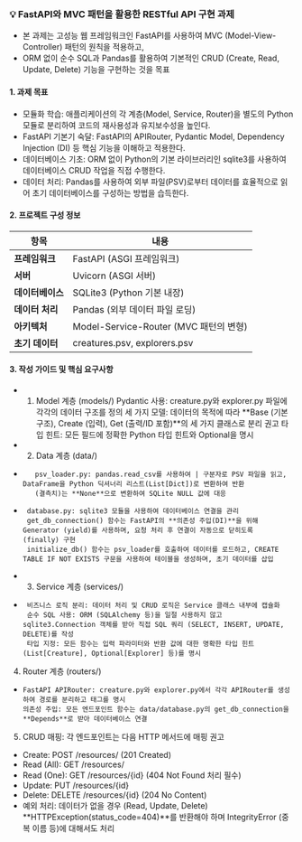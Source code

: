 ### 💡 FastAPI와 MVC 패턴을 활용한 RESTful API 구현 과제
- 본 과제는 고성능 웹 프레임워크인 FastAPI를 사용하여 MVC (Model-View-Controller) 패턴의 원칙을 적용하고,
- ORM 없이 순수 SQL과 Pandas를 활용하여 기본적인 CRUD (Create, Read, Update, Delete) 기능을 구현하는 것을 목표

#### 1. 과제 목표
- 모듈화 학습: 애플리케이션의 각 계층(Model, Service, Router)을 별도의 Python 모듈로 분리하여 코드의 재사용성과 유지보수성을 높인다.
- FastAPI 기본기 숙달: FastAPI의 APIRouter, Pydantic Model, Dependency Injection (DI) 등 핵심 기능을 이해하고 적용한다.
- 데이터베이스 기초: ORM 없이 Python의 기본 라이브러리인 sqlite3를 사용하여 데이터베이스 CRUD 작업을 직접 수행한다.
- 데이터 처리: Pandas를 사용하여 외부 파일(PSV)로부터 데이터를 효율적으로 읽어 초기 데이터베이스를 구성하는 방법을 습득한다.

#### 2. 프로젝트 구성 정보

| **항목**         | **내용**                              |
|-------------------|---------------------------------------|
| **프레임워크**   | FastAPI (ASGI 프레임워크)            |
| **서버**        | Uvicorn (ASGI 서버)                  |
| **데이터베이스** | SQLite3 (Python 기본 내장)           |
| **데이터 처리**  | Pandas (외부 데이터 파일 로딩)        |
| **아키텍처**    | Model-Service-Router (MVC 패턴의 변형) |
| **초기 데이터**  | creatures.psv, explorers.psv         |


#### 3. 작성 가이드 및 핵심 요구사항

- 1. Model 계층 (models/)
Pydantic 사용: creature.py와 explorer.py 파일에 각각의 데이터 구조를 정의
세 가지 모델: 데이터의 목적에 따라 **Base (기본 구조), Create (입력), Get (출력/ID 포함)**의 세 가지 클래스로 분리 권고
타입 힌트: 모든 필드에 정확한 Python 타입 힌트와 Optional을 명시

- 2. Data 계층 (data/)
-        psv_loader.py: pandas.read_csv를 사용하여 | 구분자로 PSV 파일을 읽고, DataFrame을 Python 딕셔너리 리스트(List[Dict])로 변환하여 반환
         (결측치)는 **None**으로 변환하여 SQLite NULL 값에 대응
-      database.py: sqlite3 모듈을 사용하여 데이터베이스 연결을 관리
       get_db_connection() 함수는 FastAPI의 **의존성 주입(DI)**을 위해 Generator (yield)를 사용하며, 요청 처리 후 연결이 자동으로 닫히도록 (finally) 구현
       initialize_db() 함수는 psv_loader를 호출하여 데이터를 로드하고, CREATE TABLE IF NOT EXISTS 구문을 사용하여 테이블을 생성하며, 초기 데이터를 삽입
   
- 3. Service 계층 (services/)
-      비즈니스 로직 분리: 데이터 처리 및 CRUD 로직은 Service 클래스 내부에 캡슐화
       순수 SQL 사용: ORM (SQLAlchemy 등)을 일절 사용하지 않고 sqlite3.Connection 객체를 받아 직접 SQL 쿼리 (SELECT, INSERT, UPDATE, DELETE)를 작성
       타입 지정: 모든 함수는 입력 파라미터와 반환 값에 대한 명확한 타입 힌트(List[Creature], Optional[Explorer] 등)를 명시

4. Router 계층 (routers/)
-     FastAPI APIRouter: creature.py와 explorer.py에서 각각 APIRouter를 생성하여 경로를 분리하고 태그를 명시
      의존성 주입: 모든 엔드포인트 함수는 data/database.py의 get_db_connection을 **Depends**로 받아 데이터베이스 연결

5. CRUD 매핑: 각 엔드포인트는 다음 HTTP 메서드에 매핑 권고
- Create: POST /resources/ (201 Created)
- Read (All): GET /resources/
- Read (One): GET /resources/{id} (404 Not Found 처리 필수)
- Update: PUT /resources/{id}
- Delete: DELETE /resources/{id} (204 No Content)
- 예외 처리: 데이터가 없을 경우 (Read, Update, Delete) **HTTPException(status_code=404)**를 반환해야 하며 IntegrityError (중복 이름 등)에 대해서도 처리

